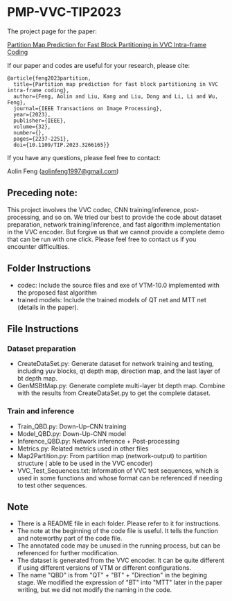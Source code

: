 # PMP-VVC-TIP2023

The project page for the paper:

[Partition Map Prediction for Fast Block Partitioning in VVC Intra-frame Coding](https://ieeexplore.ieee.org/abstract/document/10102791?casa_token=AZrFglBKhj4AAAAA:l_CLVvP08dXwlI8OyH9B_0wUoNnegpKJYYKpPb13bS-p3F2zQrYwsm5XJvjjOBkQ84C9KjlTpg)

If our paper and codes are useful for your research, please cite:
```
@article{feng2023partition,
  title={Partition map prediction for fast block partitioning in VVC intra-frame coding},
  author={Feng, Aolin and Liu, Kang and Liu, Dong and Li, Li and Wu, Feng},
  journal={IEEE Transactions on Image Processing},
  year={2023},
  publisher={IEEE},
  volume={32},
  number={},
  pages={2237-2251},
  doi={10.1109/TIP.2023.3266165}}
```
If you have any questions, please feel free to contact:

Aolin Feng (aolinfeng1997@gmail.com)

## Preceding note:

This project involves the VVC codec, CNN training/inference, post-processing, and so on. We tried our best to provide the code about dataset preparation, network training/inference, and fast algorithm implementation in the VVC encoder. But forgive us that we cannot provide a complete demo that can be run with one click. Please feel free to contact us if you encounter difficulties. 

## Folder Instructions
* codec: Include the source files and exe of VTM-10.0 implemented with the proposed fast algorithm
* trained models: Include the trained models of QT net and MTT net (details in the paper).

## File Instructions

### Dataset preparation
* CreateDataSet.py: Generate dataset for network training and testing, including yuv blocks, qt depth map, direction map, and the last layer of bt depth map.
* GenMSBtMap.py: Generate complete multi-layer bt depth map. Combine with the results from CreateDataSet.py to get the complete dataset.

### Train and inference
* Train_QBD.py: Down-Up-CNN training
* Model_QBD.py: Down-Up-CNN model
* Inference_QBD.py: Network inference + Post-processing
* Metrics.py: Related metrics used in other files
* Map2Partition.py: From partition map (network-output) to partition structure ( able to be used in the VVC encoder)
* VVC_Test_Sequences.txt: Information of VVC test sequences, which is used in some functions and whose format can be referenced if needing to test other sequences.

## Note
* There is a README file in each folder. Please refer to it for instructions.
* The note at the beginning of the code file is useful. It tells the function and noteworthy part of the code file. 
* The annotated code may be unused in the running process, but can be referenced for further modification.
* The dataset is generated from the VVC encoder. It can be quite different if using different versions of VTM or different configurations. 
* The name "QBD" is from "QT" + "BT" + "Direction" in the begining stage. We modified the expression of "BT" into "MTT" later in the paper writing, but we did not modify the naming in the code.

